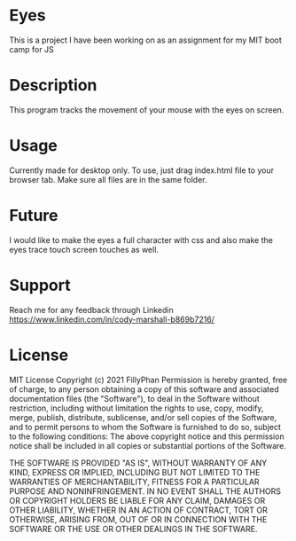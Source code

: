 # Eyes
This is a project I have been working on as an assignment for my MIT boot camp for JS

# Description
This program tracks the movement of your mouse with the eyes on screen. 

# Usage
Currently made for desktop only. To use, just drag index.html file to your browser tab. Make sure all files are in the same folder.

# Future
I would like to make the eyes a full character with css and also make the eyes trace touch screen touches as well.

# Support
Reach me for any feedback through Linkedin https://www.linkedin.com/in/cody-marshall-b869b7216/

# License
MIT License
Copyright (c) 2021 FillyPhan
Permission is hereby granted, free of charge, to any person obtaining a copy
of this software and associated documentation files (the "Software"), to deal
in the Software without restriction, including without limitation the rights
to use, copy, modify, merge, publish, distribute, sublicense, and/or sell
copies of the Software, and to permit persons to whom the Software is
furnished to do so, subject to the following conditions:
The above copyright notice and this permission notice shall be included in all
copies or substantial portions of the Software.

THE SOFTWARE IS PROVIDED "AS IS", WITHOUT WARRANTY OF ANY KIND, EXPRESS OR
IMPLIED, INCLUDING BUT NOT LIMITED TO THE WARRANTIES OF MERCHANTABILITY,
FITNESS FOR A PARTICULAR PURPOSE AND NONINFRINGEMENT. IN NO EVENT SHALL THE
AUTHORS OR COPYRIGHT HOLDERS BE LIABLE FOR ANY CLAIM, DAMAGES OR OTHER
LIABILITY, WHETHER IN AN ACTION OF CONTRACT, TORT OR OTHERWISE, ARISING FROM,
OUT OF OR IN CONNECTION WITH THE SOFTWARE OR THE USE OR OTHER DEALINGS IN THE
SOFTWARE.
